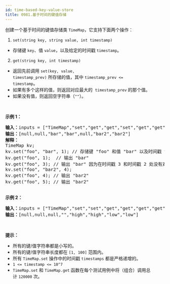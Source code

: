 ```yaml
---
id: time-based-key-value-store
title: 0981.基于时间的键值存储
---
```

创建一个基于时间的键值存储类 <code>TimeMap</code>，它支持下面两个操作：

1. <code>set(string key, string value, int timestamp)</code>


- 存储键 <code>key</code>、值 <code>value</code>，以及给定的时间戳 <code>timestamp</code>。

2. <code>get(string key, int timestamp)</code>


- 返回先前调用 <code>set(key, value, timestamp_prev)</code> 所存储的值，其中 <code>timestamp_prev &lt;= timestamp</code>。
- 如果有多个这样的值，则返回对应最大的  <code>timestamp_prev</code> 的那个值。
- 如果没有值，则返回空字符串（<code>&#34;&#34;</code>）。

 

**示例 1：**


<pre><strong>输入：</strong>inputs = [&#34;TimeMap&#34;,&#34;set&#34;,&#34;get&#34;,&#34;get&#34;,&#34;set&#34;,&#34;get&#34;,&#34;get&#34;], inputs = [[],[&#34;foo&#34;,&#34;bar&#34;,1],[&#34;foo&#34;,1],[&#34;foo&#34;,3],[&#34;foo&#34;,&#34;bar2&#34;,4],[&#34;foo&#34;,4],[&#34;foo&#34;,5]]<br/><strong>输出：</strong>[null,null,&#34;bar&#34;,&#34;bar&#34;,null,&#34;bar2&#34;,&#34;bar2&#34;]<br/><strong>解释：</strong>  <br/>TimeMap kv;   <br/>kv.set(&#34;foo&#34;, &#34;bar&#34;, 1); // 存储键 &#34;foo&#34; 和值 &#34;bar&#34; 以及时间戳 timestamp = 1   <br/>kv.get(&#34;foo&#34;, 1);  // 输出 &#34;bar&#34;   <br/>kv.get(&#34;foo&#34;, 3); // 输出 &#34;bar&#34; 因为在时间戳 3 和时间戳 2 处没有对应 &#34;foo&#34; 的值，所以唯一的值位于时间戳 1 处（即 &#34;bar&#34;）   <br/>kv.set(&#34;foo&#34;, &#34;bar2&#34;, 4);   <br/>kv.get(&#34;foo&#34;, 4); // 输出 &#34;bar2&#34;   <br/>kv.get(&#34;foo&#34;, 5); // 输出 &#34;bar2&#34;   <br/><br/></pre>

**示例 2：**


<pre><strong>输入：</strong>inputs = [&#34;TimeMap&#34;,&#34;set&#34;,&#34;set&#34;,&#34;get&#34;,&#34;get&#34;,&#34;get&#34;,&#34;get&#34;,&#34;get&#34;], inputs = [[],[&#34;love&#34;,&#34;high&#34;,10],[&#34;love&#34;,&#34;low&#34;,20],[&#34;love&#34;,5],[&#34;love&#34;,10],[&#34;love&#34;,15],[&#34;love&#34;,20],[&#34;love&#34;,25]]<br/><strong>输出：</strong>[null,null,null,&#34;&#34;,&#34;high&#34;,&#34;high&#34;,&#34;low&#34;,&#34;low&#34;]<br/></pre>

 

**提示：**

- 所有的键/值字符串都是小写的。
- 所有的键/值字符串长度都在 <code>[1, 100]</code> 范围内。
- 所有 <code>TimeMap.set</code> 操作中的时间戳 <code>timestamps</code> 都是严格递增的。
- <code>1 &lt;= timestamp &lt;= 10^7</code>
- <code>TimeMap.set</code> 和 <code>TimeMap.get</code> 函数在每个测试用例中将（组合）调用总计 <code>120000</code> 次。